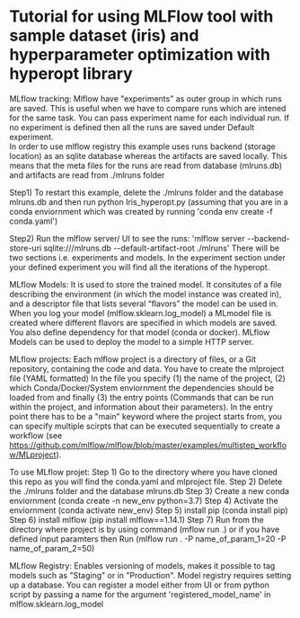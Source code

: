 # Tutorial for using MLFlow tool with sample dataset (iris) and hyperparameter optimization with hyperopt library

MLflow tracking:
Mlflow have "experiments" as outer group in which runs are saved. This is useful when we have to compare runs which are intened for the same task.
You can pass experiment name for each individual run. If no experiment is defined then all the runs are saved under Default experiment.   
In order to use mlflow registry this example uses runs backend (storage location) as an sqlite database whereas the artifacts are saved locally. 
This means that the meta files for the runs are read from database (mlruns.db) and artifacts are read from ./mlruns folder

Step1) To restart this example, delete the ./mlruns folder and the database mlruns.db
and then run python Iris_hyperopt.py (assuming that you are in a conda enviornment which was created by running 'conda env create -f conda.yaml')

Step2) Run the mlflow server/ UI to see the runs: 
'mlflow server --backend-store-uri sqlite:///mlruns.db --default-artifact-root ./mlruns'
There will be two sections i.e. experiments and models. In the experiment section under your defined experiment you will find all the iterations of the hyperopt.

MLflow Models:
It is used to store the trained model. It consitutes of a file describing the environment (in which the model instance was created in), and a descriptor file that lists several “flavors” the model can be used in.
When you log your model (mlflow.sklearn.log_model) a MLmodel file is created where different flavors are specified in which models are saved. You also define dependency for that model (conda or docker). MLflow Models can be used to deploy the model to a simple HTTP server.


MLflow projects:
Each mlflow project is a directory of files, or a Git repository, containing the code and data.
You have to create the mlproject file (YAML formatted)
In the file you specify (1) the name of the project, (2) which Conda/Docker/System enviornment the dependencies should be loaded from and finally (3) the entry points (Commands that can be run within the project, and information about their parameters). 
In the entry point there has to be a "main" keyword where the project starts from, you can specify multiple scirpts that can be executed sequentially to create a workflow (see https://github.com/mlflow/mlflow/blob/master/examples/multistep_workflow/MLproject).

To use MLflow projet: 
Step 1) Go to the directory where you have cloned this repo as you will find the conda.yaml and mlproject file.
Step 2) Delete the ./mlruns folder and the database mlruns.db
Step 3) Create a new conda enviornment (conda create -n new_env python=3.7)
Step 4) Activate the enviornment (conda activate new_env)
Step 5) install pip (conda install pip)
Step 6) install mlflow (pip install mlflow==1.14.1)
Step 7) Run from the directory where project is by using command (mflow run .) or if you have defined input paramters then Run (mlflow run . -P name_of_param_1=20 -P name_of_param_2=50)

MLflow Registry:
Enables versioning of models, makes it possible to tag models such as "Staging" or in "Production". Model registry requires setting up a database.
You can register a model either from UI or from python script by passing a name for the argument 'registered_model_name' in mlflow.sklearn.log_model



